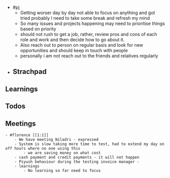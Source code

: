 - #pj
	- Getting worser day by day not able to focus on anything and got tried probably I need to take some break and refresh my mind
	- So many issues and projects happening may need to prioritise things based on priority
	- should not rush to get a job, rather, review pros and cons of each role and work and then decide how to go about it.
	- Also reach out to person on regular basis and look for new opportunities and should keep in touch with people
	- personally i am not reach out to the friends and relatives regularly
- ## Strachpad
## Learnings
## Todos
## Meetings
	- #florence [[1:1]]
		- We have meeting Niladri - expressed
		- System is slow taking more time to test, had to extend my day on off hours where no one using this
			- we are saving money on what cost
		- cash payment and credit payments - it will not happen
		- Piyush behaviour during the testing invoice manager -
		- learnings
			- No learning so far need to focus